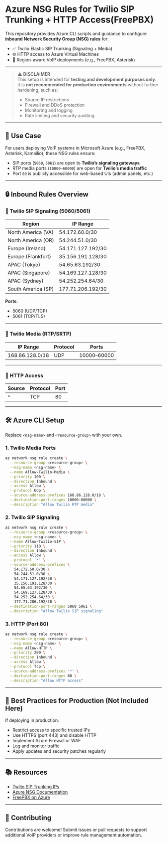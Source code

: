 # Azure NSG Rules for Twilio SIP Trunking + HTTP Access(FreePBX)

This repository provides Azure CLI scripts and guidance to configure **inbound Network Security Group (NSG) rules** for:

- ✅ Twilio Elastic SIP Trunking (Signaling + Media)
- 🌐 HTTP access to Azure Virtual Machines
- 🔐 Region-aware VoIP deployments (e.g., FreePBX, Asterisk)

---

> ⚠️ **DISCLAIMER**  
> This setup is intended for **testing and development purposes only**.  
> It is **not recommended for production environments** without further hardening, such as:
> - Source IP restrictions
> - Firewall and DDoS protection
> - Monitoring and logging
> - Rate limiting and security auditing

---

## 🚀 Use Case

For users deploying VoIP systems in Microsoft Azure (e.g., FreePBX, Asterisk, Kamailio), these NSG rules ensure:

- SIP ports (`5060`, `5061`) are open to **Twilio’s signaling gateways**
- RTP media ports (`10000–60000`) are open for **Twilio’s media traffic**
- Port `80` is publicly accessible for web-based UIs (admin panels, etc.)

---

## 🔒 Inbound Rules Overview

### 🔹 Twilio SIP Signaling (5060/5061)
| Region              | IP Range             |
|---------------------|----------------------|
| North America (VA)  | 54.172.60.0/30       |
| North America (OR)  | 54.244.51.0/30       |
| Europe (Ireland)    | 54.171.127.192/30    |
| Europe (Frankfurt)  | 35.156.191.128/30    |
| APAC (Tokyo)        | 54.65.63.192/30      |
| APAC (Singapore)    | 54.169.127.128/30    |
| APAC (Sydney)       | 54.252.254.64/30     |
| South America (SP)  | 177.71.206.192/30    |

**Ports**:  
- 5060 (UDP/TCP)  
- 5061 (TCP/TLS)

---

### 🔹 Twilio Media (RTP/SRTP)
| IP Range        | Protocol | Ports         |
|-----------------|----------|---------------|
| 168.86.128.0/18 | UDP      | 10000–60000   |

---

### 🔹 HTTP Access
| Source | Protocol | Port |
|--------|----------|------|
| `*`    | TCP      | 80   |

---

## 🛠️ Azure CLI Setup

Replace `<nsg-name>` and `<resource-group>` with your own.

### 1. Twilio Media Ports
```bash
az network nsg rule create \
  --resource-group <resource-group> \
  --nsg-name <nsg-name> \
  --name Allow-Twilio-Media \
  --priority 100 \
  --direction Inbound \
  --access Allow \
  --protocol Udp \
  --source-address-prefixes 168.86.128.0/18 \
  --destination-port-ranges 10000-60000 \
  --description "Allow Twilio RTP media"
````

### 2. Twilio SIP Signaling

```bash
az network nsg rule create \
  --resource-group <resource-group> \
  --nsg-name <nsg-name> \
  --name Allow-Twilio-SIP \
  --priority 110 \
  --direction Inbound \
  --access Allow \
  --protocol '*' \
  --source-address-prefixes \
    54.172.60.0/30 \
    54.244.51.0/30 \
    54.171.127.192/30 \
    35.156.191.128/30 \
    54.65.63.192/30 \
    54.169.127.128/30 \
    54.252.254.64/30 \
    177.71.206.192/30 \
  --destination-port-ranges 5060 5061 \
  --description "Allow Twilio SIP signaling"
```

### 3. HTTP (Port 80)

```bash
az network nsg rule create \
  --resource-group <resource-group> \
  --nsg-name <nsg-name> \
  --name Allow-HTTP \
  --priority 200 \
  --direction Inbound \
  --access Allow \
  --protocol Tcp \
  --source-address-prefixes '*' \
  --destination-port-ranges 80 \
  --description "Allow HTTP access"
```

---

## 📌 Best Practices for Production (Not Included Here)

If deploying in production:

* Restrict access to specific trusted IPs
* Use HTTPS (port 443) and disable HTTP
* Implement Azure Firewall or WAF
* Log and monitor traffic
* Apply updates and security patches regularly

---

## 📚 Resources

* [Twilio SIP Trunking IPs](https://www.twilio.com/docs/sip-trunking/ip-addresses)
* [Azure NSG Documentation](https://learn.microsoft.com/en-us/azure/virtual-network/network-security-groups-overview)
* [FreePBX on Azure](https://wiki.freepbx.org/display/FPG/Azure)

---

## 🙌 Contributing

Contributions are welcome!
Submit issues or pull requests to support additional VoIP providers or improve rule management automation.
